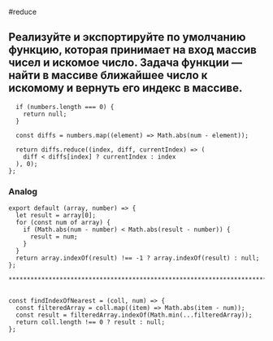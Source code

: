 #reduce

## Реализуйте и экспортируйте по умолчанию функцию, которая принимает на вход массив чисел и искомое число. Задача функции — найти в массиве ближайшее число к искомому и вернуть его индекс в массиве.

```export default (numbers, num) => {
  if (numbers.length === 0) {
    return null;
  }

  const diffs = numbers.map((element) => Math.abs(num - element));

  return diffs.reduce((index, diff, currentIndex) => (
    diff < diffs[index] ? currentIndex : index
  ), 0);
};
```

### Analog
```
export default (array, number) => {
  let result = array[0];
  for (const num of array) {
    if (Math.abs(num - number) < Math.abs(result - number)) {
      result = num;
    }
  }
  return array.indexOf(result) !== -1 ? array.indexOf(result) : null;
};

****************************************************************************


const findIndexOfNearest = (coll, num) => {
  const filteredArray = coll.map((item) => Math.abs(item - num));
  const result = filteredArray.indexOf(Math.min(...filteredArray));
  return coll.length !== 0 ? result : null; 
};
```
